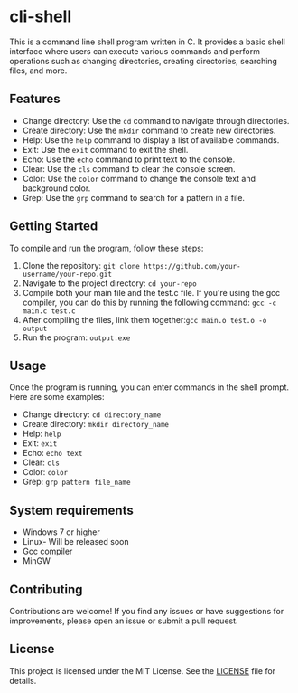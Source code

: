 # cli-shell
This is a command line shell program written in C. It provides a basic shell interface where users can execute various commands and perform operations such as changing directories, creating directories, searching files, and more.

## Features

- Change directory: Use the `cd` command to navigate through directories.
- Create directory: Use the `mkdir` command to create new directories.
- Help: Use the `help` command to display a list of available commands.
- Exit: Use the `exit` command to exit the shell.
- Echo: Use the `echo` command to print text to the console.
- Clear: Use the `cls` command to clear the console screen.
- Color: Use the `color` command to change the console text and background color.
- Grep: Use the `grp` command to search for a pattern in a file.

## Getting Started

To compile and run the program, follow these steps:

1. Clone the repository: `git clone https://github.com/your-username/your-repo.git`
2. Navigate to the project directory: `cd your-repo`
3. Compile both your main file and the test.c file. If you're using the gcc compiler, you can do this by running the following command:
   `gcc -c main.c test.c`
4. After compiling the files, link them together:`gcc main.o test.o -o output`   
5. Run the program: `output.exe`

## Usage

Once the program is running, you can enter commands in the shell prompt. Here are some examples:

- Change directory: `cd directory_name`
- Create directory: `mkdir directory_name`
- Help: `help`
- Exit: `exit`
- Echo: `echo text`
- Clear: `cls`
- Color: `color`
- Grep: `grp pattern file_name`
  
## System requirements
- Windows 7 or higher
- Linux- Will be released soon
- Gcc compiler
- MinGW

## Contributing

Contributions are welcome! If you find any issues or have suggestions for improvements, please open an issue or submit a pull request.

## License

This project is licensed under the MIT License. See the [LICENSE](LICENSE) file for details.
